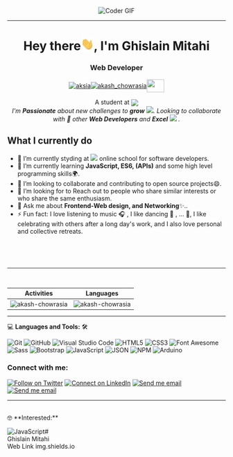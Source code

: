 <p align="center">

<img src="https://media.giphy.com/media/SWoSkN6DxTszqIKEqv/giphy.gif" alt="Coder GIF" width="500" height="400">


</p>
<hr><h1 align="center">Hey there<img src="https://raw.githubusercontent.com/ABSphreak/ABSphreak/master/gifs/Hi.gif" width="30px">, I'm Ghislain Mitahi</h1><h3 align="center">Web Developer</h3><p align="center"><a href="https://www.linkedin.com/in/ghislain-mitahi/" target="blank"><img align="center" src="https://cdn.jsdelivr.net/npm/simple-icons@3.0.1/icons/linkedin.svg" alt="aksia" height="30" width="40" /></a><a href="https://www.linkedin.com/in/ghislain-mitahi/" target="blank"><img align="center" src="https://cdn.jsdelivr.net/npm/simple-icons@3.0.1/icons/twitter.svg" alt="akash_chowrasia" height="30" width="40" /></a><a href = "mailto: ghislainmiatahi@gmail.com"><img align="center" src="https://simpleicons.org/icons/gmail.svg" height="30" width="40" /></a></p>


<p align="center">
A student at <a href="https://microverse.org"><img align="center" src="https://img.shields.io/badge/Microverse-blueviolet"/><a/> <br>
<em>I'm <b>Passionate</b>
about new challenges to
<b>grow</b> <img src="https://github.com/TheDudeThatCode/TheDudeThatCode/blob/master/Assets/Rocket.gif" width="18px">. Looking to collaborate with 👯 other <b> Web Developers</b> and
<b>Excel</b> <img src="https://github.com/TheDudeThatCode/TheDudeThatCode/blob/master/Assets/Medal.gif" width="20px">&nbsp.
</em>
<br>

<summary><h2>What I currently do</h2></summary>

- 🔭 I’m currently styding at ![](https://img.shields.io/badge/Microverse-blueviolet) online school for software developers.
- 🌱 I’m currently learning **JavaScript, ES6, (APIs)** and some high level programming skills🌍️.
- 👯 I’m looking to collaborate and contributing to open source projects😄.
- 🤔 I’m looking for to Reach out to people who share similar interests or who share the same enthusiasm.
- 💬 Ask me about **Frontend-Web design, and Networking**✨️..
- ⚡ Fun fact: I love listening to music 🎧 , I like dancing :dancer: , ... 🎵, I like celebrating with others after a long day's work, and I also love                      personal and collective retreats.

<br>
</p>
<br>

<hr>

<p align="center">&nbsp;

| Activities | Languages |
| ---------- | ----------- |
| <img align="center" src="https://github-readme-stats.vercel.app/api?username=GhislainMitahi&show_icons=true&theme=tokyonight" alt="akash-chowrasia" width="410" /> | <img align="center" src="https://github-readme-stats.vercel.app/api/top-langs?username=GhislainMitahi&show_icons=true&theme=tokyonight&layout=compact" alt="akash-chowrasia" />|
</p>

<hr>

💻 **Languages and Tools:** 🛠️<br>

![Git](https://img.shields.io/badge/-Git-000000?style=flat&logo=git&logoColor=F05032&labelColor=ffffff)
![GitHub](https://img.shields.io/badge/-GitHub-000000?style=flat&logo=github&logoColor=000000&labelColor=ffffff)
![Visual Studio Code](https://img.shields.io/badge/-VSCode-000000?style=flat&logo=visual-studio-code&labelColor=007ACC)
![HTML5](https://img.shields.io/badge/-HTML5-000000?style=flat&logo=html5&logoColor=ffffff&labelColor=E34F26)
![CSS3](https://img.shields.io/badge/-CSS3-000000?style=flat&logo=css3&logoColor=ffffff&labelColor=1572B6)
![Font Awesome](https://img.shields.io/badge/-font%20awesome-000000?style=flat&logo=font-awesome&logoColor=339AF0&labelColor=ffffff)
![Sass](https://img.shields.io/badge/-Sass-000000?style=flat&logo=sass&logoColor=ffffff&labelColor=%23CC6699)
![Bootstrap](https://img.shields.io/badge/-Bootstrap-000000?style=flat&logo=bootstrap&logoColor=ffffff&labelColor=563D7C)
![JavaScript](https://img.shields.io/badge/-JavaScript-000000?style=flat&logo=javascript)
![JSON](https://img.shields.io/badge/-JSON-000000?style=flat&logo=JSON&logoColor=000000&labelColor=ffffff)
![NPM](https://img.shields.io/badge/-NPM-000000?style=flat&logo=NPM)
![Arduino](https://img.shields.io/badge/-Arduino-000000?style=flat&logo=arduino&logoColor=blue)


### Connect with me:

[![Follow on Twitter](https://img.shields.io/badge/--twitter?label=Twitter&logo=Twitter&style=social)](https://twitter.com/GMitahi) [![Connect on LinkedIn](https://img.shields.io/badge/--linkedin?label=LinkedIn&logo=LinkedIn&style=social)](https://www.linkedin.com/in/ghislain-mitahi/)
[![Send me email](https://img.shields.io/badge/--gmail?label=Gmail&logo=Gmail&style=social)](ghislainmitahi@gmail.com) [![Send me email](https://img.shields.io/badge/--github?label=GitHub&logo=GitHub&style=social)](https://github.com/GhislainMitahi)
<!-- https://img.shields.io/badge/GitLab-330F63?style=for-the-badge&logo=gitlab&logoColor=white -->

<hr>
<br>
🤓 **Interested:** <br>

![JavaScript](https://img.shields.io/badge/-JavaScript-000000?style=flat&logo=javascript)# <br>Ghislain Mitahi</br>
Web Link
img.shields.io
